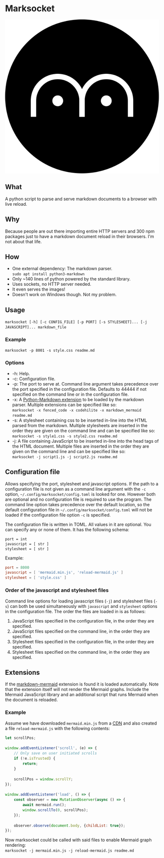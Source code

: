 # Marksocket

![](logo.svg)

## What

A python script to parse and serve markdown documents to a browser with live reload.

## Why

Because people are out there importing entire HTTP servers and 300 npm packages just to have a markdown document reload in their browsers. I'm not about that life.

## How

- One external dependency: The markdown parser.<br>
`sudo apt install python3-markdown`
- Only ~140 lines of python powered by the standard library.
- Uses sockets, no HTTP server needed.
- It even serves the images!
- Doesn't work on Windows though. Not my problem.

## Usage

`marksocket [-h] [-c CONFIG_FILE] [-p PORT] [-s STYLESHEET]... [-j JAVASCRIPT]... markdown_file`

### Example

`marksocket -p 8001 -s style.css readme.md`

### Options

- -h: Help.
- -c: Configuration file.
- -p: The port to serve at. Command line argument takes precedence over the port specified in the configuration file. Defaults to 44444 if not specified on the command line or in the configuration file.
- -x: A [Python-Markdown extension](https://python-markdown.github.io/extensions/) to be loaded by the markdown parser. Multiple extensions can be specified like so:<br>
`marksocket -x fenced_code -x codehilite -x markdown_mermaid readme.md`
- -s: A stylesheet containing css to be inserted in-line into the HTML parsed from the markdown. Multiple stylesheets are inserted in the order they are given on the command line and can be specified like so:<br>`marksocket -s style1.css -s style2.css readme.md`
- -j: A file containing JavaScript to be inserted in-line into the head tags of the HTML document. Multiple files are inserted in the order they are given on the command line and can be specified like so:<br>`marksocket -j script1.js -j script2.js readme.md`

## Configuration file

Allows specifying the port, stylesheet and javascript options. If the path to a configuration file is not given as a command line argument with the `-c` option, `~/.config/marksocket/config.toml` is looked for one. However both are optional and no configuration file is required to use the program. The command line option takes precedence over the default location, so the default configuration file in `~/.config/marksocket/config.toml` will not be loaded if the configuration file option `-c` is specified.

The configuration file is written in TOML. All values in it are optional. You can specify any or none of them. It has the following schema:

```
port = int
javascript = [ str ]
stylesheet = [ str ]
```

Example:

```toml
port = 8000
javascript = [ 'mermaid.min.js', 'reload-mermaid.js' ]
stylesheet = [ 'style.css' ]
```

### Order of the javascript and stylesheet files

Command line options for loading javascript files (`-j`) and stylesheet files (`-s`) can both be used simultaneously with `javascript` and `stylesheet` options in the configuration file. The order the files are loaded in is as follows:

1. JavaScript files specified in the configuration file, in the order they are specified.
2. JavaScript files specified on the command line, in the order they are specified.
3. Stylesheet files specified in the configuration file, in the order they are specified.
4. Stylesheet files specified on the command line, in the order they are specified.

## Extensions

If the [markdown-mermaid](https://github.com/rauaap/markdown-mermaid) extension is found it is loaded automatically. Note that the extension itself will not render the Mermaid graphs. Include the Mermaid JavaScript library and an additional script that runs Mermaid when the document is reloaded.

### Example

Assume we have downloaded `mermaid.min.js` from a [CDN](https://cdn.jsdelivr.net/npm/mermaid/dist/) and also created a file `reload-mermaid.js` with the following contents:

```javascript
let scrollPos;

window.addEventListener('scroll', (e) => {
    // Only save on user initiated scrolls
    if (!e.isTrusted) {
        return;
    }

    scrollPos = window.scrollY;
});

window.addEventListener('load', () => {
    const observer = new MutationObserver(async () => {
        await mermaid.run();
        window.scrollTo(0, scrollPos);
    });

    observer.observe(document.body, {childList: true});
});
```

Now marksocket could be called with said files to enable Mermaid graph rendering:<br>
`marksocket -j mermaid.min.js -j reload-mermaid.js readme.md`
